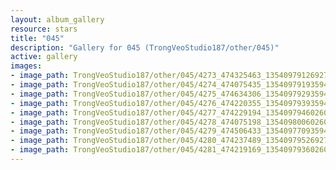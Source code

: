```yaml
---
layout: album_gallery
resource: stars
title: "045"
description: "Gallery for 045 (TrongVeoStudio187/other/045)"
active: gallery
images:
- image_path: TrongVeoStudio187/other/045/4273_474325463_1354097912692762_5522444455297981297_n.jpg
- image_path: TrongVeoStudio187/other/045/4274_474075435_1354097919359428_2038693910440990120_n.jpg
- image_path: TrongVeoStudio187/other/045/4275_474634306_1354097929359427_8259503886017836159_n.jpg
- image_path: TrongVeoStudio187/other/045/4276_474220355_1354097939359426_3344087658608199007_n.jpg
- image_path: TrongVeoStudio187/other/045/4277_474229194_1354097946026092_6994184710320910953_n.jpg
- image_path: TrongVeoStudio187/other/045/4278_474075198_1354098006026086_5947827024775185109_n.jpg
- image_path: TrongVeoStudio187/other/045/4279_474506433_1354097709359449_9193869225747039586_n.jpg
- image_path: TrongVeoStudio187/other/045/4280_474237489_1354097952692758_895871089112394063_n.jpg
- image_path: TrongVeoStudio187/other/045/4281_474219169_1354097936026093_6995989283333066043_n.jpg
---
```

